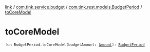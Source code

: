 [link](../../index.md) / [com.tink.service.budget](../index.md) / [com.tink.rest.models.BudgetPeriod](index.md) / [toCoreModel](./to-core-model.md)

# toCoreModel

`fun BudgetPeriod.toCoreModel(budgetAmount: `[`Amount`](../../com.tink.model.misc/-amount/index.md)`): `[`BudgetPeriod`](../../com.tink.model.budget/-budget-period.md)